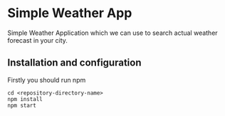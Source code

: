 # Simple Weather App
Simple Weather Application which we can use to search actual weather forecast in your city.   

## Installation and configuration
Firstly you should run npm
```
cd <repository-directory-name>
npm install
npm start
```